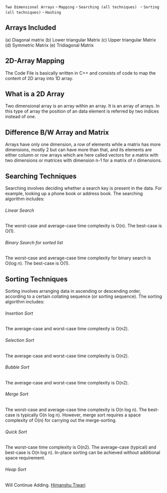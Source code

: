 ` Two Dimensional Arrays ` -  `Mapping` -  `Searching (all techniques) ` -  `Sorting (all techniques)` - `Hashing` 

## Arrays Included

(a) Diagonal matrix
(b) Lower triangular Matrix
(c) Upper triangular Matrix
(d) Symmetric Matrix
(e) Tridiagonal Matrix

## 2D-Array Mapping 

The Code File is basically written in C++ and consists of code to map the content of 2D array into 1D array.

## What is a 2D Array

Two dimensional array is an array within an array. It is an array of arrays. In this type of array the position of an data element is referred by two indices instead of one.

## Difference B/W Array and Matrix

Arrays have only one dimension, a row of elements while a matrix has more dimensions, mostly 2 but can have more than that, and its elements are either column or row arrays which 
are here called vectors for a matrix with two dimensions or matrices with dimension n-1 for a matrix of n dimensions.

## Searching Techniques

Searching involves deciding whether a search key is present in the data. For example, looking up a phone book or address book. The searching algorithm includes:

###### Linear Search

The worst-case and average-case time complexity is O(n). The best-case is O(1).

###### Binary Search for sorted list

The worst-case and average-case time complexity for binary search is O(log n). The best-case is O(1).

## Sorting Techniques

Sorting involves arranging data in ascending or descending order, according to a certain collating sequence (or sorting sequence). The sorting algorithm includes:

###### Insertion Sort
The average-case and worst-case time complexity is O(n2).

###### Selection Sort

The average-case and worst-case time complexity is O(n2).

###### Bubble Sort

The average-case and worst-case time complexity is O(n2).

###### Merge Sort 

The worst-case and average-case time complexity is O(n log n). The best-case is typically O(n log n). However, merge sort requires a space complexity of O(n) for carrying out the merge-sorting.

###### Quick Sort 

The worst-case time complexity is O(n2). The average-case (typical) and best-case is O(n log n). In-place sorting can be achieved without additional space requirement.

###### Heap Sort

Will Continue Adding.
[ Himanshu Tiwari ](https://github.com/himanshutiwari15)
